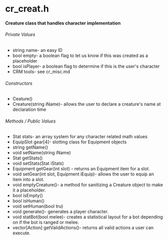 # cr_creat.h

#### Creature class that handles character implementation

###### Private Values
 * string name- an easy ID
 * bool empty- a boolean flag to let us know if this was created as a placeholder
 * bool isPlayer- a boolean flag to determine if this is the user's character
 * CRM tools- see cr_misc.md

###### Constructors
 * Ceature()
 * Creature(string iName)- allows the user to declare a creature's name at declaration time

###### Methods / Public Values
 * Stat stats- an array system for any character related math values
 * EquipSlot gear[4]- slotting class for Equipment objects
 * string getName()
 * void setName(string iName)
 * Stat getStats()
 * void setStats(Stat iStats)
 * Equipment getGear(int slot) - returns an Equipment item for a slot.
 * void setGear(int slot, Equipment iEquip)- allows the user to equip an item into a slot.
 * void emptyCreature()- a method for sanitizing a Creature object to make it a placeholder.
 * bool isEmpty()
 * bool isHuman()
 * void setHuman(bool tru)
 * void generate()- generates a player character.
 * void statBot(bool melee)- creates a statistical layout for a bot depending on if the bot is ranged or melee.
 * vector[Action] getValidActions()- returns all valid actions a user can execute.
